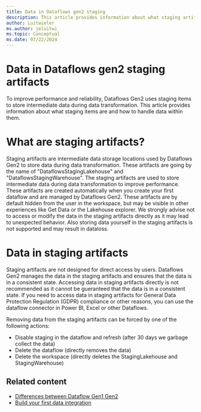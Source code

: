 ```yaml
---
title: Data in Dataflows gen2 staging 
description: This article provides information about what staging artifacts are.
author: Luitwieler
ms.author: jeluitwi
ms.topic: Conceptual
ms.date: 07/22/2024
---
```


# Data in Dataflows gen2 staging artifacts

To improve performance and reliability, Dataflows Gen2 uses staging items to store intermediate data during data transformation. This article provides information about what staging items are and how to handle data within them.

# What are staging artifacts?

Staging artifacts are intermediate data storage locations used by Dataflows Gen2 to store data during data transformation. These artifacts are going by the name of "DataflowsStagingLakehouse" and "DataflowsStagingWarehouse". The staging artifacts are used to store intermediate data during data transformation to improve performance. These artifacts are created automatically when you create your first dataflow and are managed by Dataflows Gen2. These artifacts are by default hidden from the user in the workspace, but may be visible in other experiences like Get Data or the Lakehouse explorer. We strongly advise not to access or modify the data in the staging artifacts directly as it may lead to unexpected behavior. Also storing data yourself in the staging artifacts is not supported and may result in dataloss.

# Data in staging artifacts

Staging artifacts are not designed for direct access by users. Dataflows Gen2 manages the data in the staging artifacts and ensures that the data is in a consistent state. Accessing data in staging artifacts directly is not recommended as it cannot be gueranteed that the data is in a consistent state. If you need to access data in staging artifacts for General Data Protection Regulation (GDPR) compliance or other reasons, you can use the dataflow connector in Power BI, Excel or other Dataflows.

Removing data from the staging artifacts can be forced by one of the following actions:

- Disable staging in the dataflow and refresh (after 30 days we garbage collect the data)
- Delete the dataflow (directly removes the data)
- Delete the workspace (directly deletes the StagingLakehouse and StagingWarehouse)

## Related content

- [Differences between Dataflow Gen1 Gen2](dataflows-gen2-overview.md)
- [Build your first data integration](transform-data.md)
